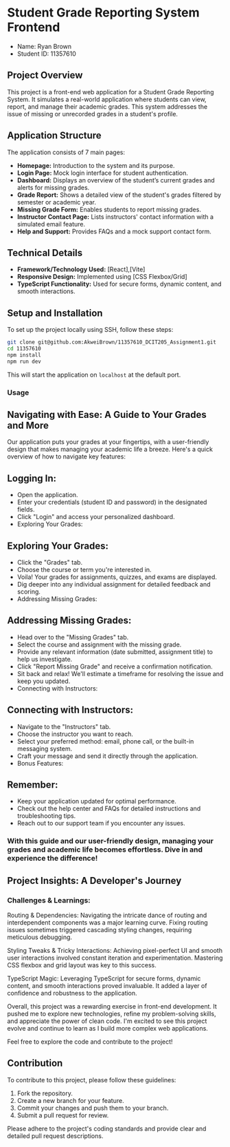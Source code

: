 # Student Grade Reporting System Frontend

- Name: Ryan Brown
- Student ID: 11357610

## Project Overview

This project is a front-end web application for a Student Grade Reporting System. It simulates a real-world application where students can view, report, and manage their academic grades. This system addresses the issue of missing or unrecorded grades in a student's profile.

## Application Structure

The application consists of 7 main pages:

- **Homepage:** Introduction to the system and its purpose.
- **Login Page:** Mock login interface for student authentication.
- **Dashboard:** Displays an overview of the student’s current grades and alerts for missing grades.
- **Grade Report:** Shows a detailed view of the student's grades filtered by semester or academic year.
- **Missing Grade Form:** Enables students to report missing grades.
- **Instructor Contact Page:** Lists instructors' contact information with a simulated email feature.
- **Help and Support:** Provides FAQs and a mock support contact form.

## Technical Details
- **Framework/Technology Used:** [React],[Vite]
- **Responsive Design:** Implemented using [CSS Flexbox/Grid]
- **TypeScript Functionality:** Used for secure forms, dynamic content, and smooth interactions.

## Setup and Installation
To set up the project locally using SSH, follow these steps:

```bash
git clone git@github.com:AkweiBrown/11357610_DCIT205_Assignment1.git 
cd 11357610
npm install
npm run dev
```

This will start the application on `localhost` at the default port.

### Usage

## Navigating with Ease: A Guide to Your Grades and More
Our application puts your grades at your fingertips, with a user-friendly design that makes managing your academic life a breeze. Here's a quick overview of how to navigate key features:

## Logging In:
- Open the application.
- Enter your credentials (student ID and password) in the designated fields.
- Click "Login" and access your personalized dashboard.
- Exploring Your Grades:

## Exploring Your Grades:
- Click the "Grades" tab.
- Choose the course or term you're interested in.
- Voila! Your grades for assignments, quizzes, and exams are displayed.
- Dig deeper into any individual assignment for detailed feedback and scoring.
- Addressing Missing Grades:

## Addressing Missing Grades:
- Head over to the "Missing Grades" tab.
- Select the course and assignment with the missing grade.
- Provide any relevant information (date submitted, assignment title) to help us investigate.
- Click "Report Missing Grade" and receive a confirmation notification.
- Sit back and relax! We'll estimate a timeframe for resolving the issue and keep you updated.
- Connecting with Instructors:

## Connecting with Instructors:
- Navigate to the "Instructors" tab.
- Choose the instructor you want to reach.
- Select your preferred method: email, phone call, or the built-in messaging system.
- Craft your message and send it directly through the application.
- Bonus Features:

## Remember:
- Keep your application updated for optimal performance.
- Check out the help center and FAQs for detailed instructions and troubleshooting tips.
- Reach out to our support team if you encounter any issues.

### With this guide and our user-friendly design, managing your grades and academic life becomes effortless. Dive in and experience the difference!

## Project Insights: A Developer's Journey
### Challenges & Learnings:
Routing & Dependencies: Navigating the intricate dance of routing and interdependent components was a major learning curve. Fixing routing issues sometimes triggered cascading styling changes, requiring meticulous debugging.

Styling Tweaks & Tricky Interactions: Achieving pixel-perfect UI and smooth user interactions involved constant iteration and experimentation. Mastering CSS flexbox and grid layout was key to this success.

TypeScript Magic: Leveraging TypeScript for secure forms, dynamic content, and smooth interactions proved invaluable. It added a layer of confidence and robustness to the application.

Overall, this project was a rewarding exercise in front-end development. It pushed me to explore new technologies, refine my problem-solving skills, and appreciate the power of clean code. I'm excited to see this project evolve and continue to learn as I build more complex web applications.

Feel free to explore the code and contribute to the project!

## Contribution

To contribute to this project, please follow these guidelines:

1. Fork the repository.
2. Create a new branch for your feature.
3. Commit your changes and push them to your branch.
4. Submit a pull request for review.

Please adhere to the project's coding standards and provide clear and detailed pull request descriptions.
